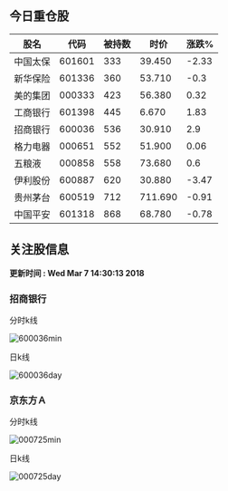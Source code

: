 
## 今日重仓股 

|股名|代码|被持数|时价|涨跌%|
|---|---|---|---|---|
|中国太保|601601|333|39.450|-2.33|
|新华保险|601336|360|53.710|-0.3|
|美的集团|000333|423|56.380|0.32|
|工商银行|601398|445|6.670|1.83|
|招商银行|600036|536|30.910|2.9|
|格力电器|000651|552|51.900|0.06|
|五粮液|000858|558|73.680|0.6|
|伊利股份|600887|620|30.880|-3.47|
|贵州茅台|600519|712|711.690|-0.91|
|中国平安|601318|868|68.780|-0.78|

## 关注股信息
**更新时间 : Wed Mar  7 14:30:13 2018**
### 招商银行 
分时k线

![600036min](http://image.sinajs.cn/newchart/min/n/sh600036.gif)

日k线

![600036day](http://image.sinajs.cn/newchart/daily/n/sh600036.gif)

### 京东方Ａ 
分时k线

![000725min](http://image.sinajs.cn/newchart/min/n/sz000725.gif)

日k线

![000725day](http://image.sinajs.cn/newchart/daily/n/sz000725.gif)
